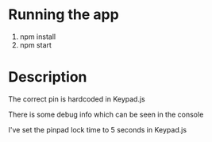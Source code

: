 # Running the app

1. npm install
2. npm start


# Description

The correct pin is hardcoded in Keypad.js

There is some debug info which can be seen in the console

I've set the pinpad lock time to 5 seconds in Keypad.js